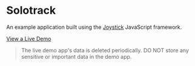# Solotrack

An example application built using the [Joystick](https://cheatcode.co/joystick?utm_source=solotrack_repo&utm_medium=github&utm_campaign=solotrack_repo) JavaScript framework.

[View a Live Demo](https://solotrack.app)

> The live demo app's data is deleted periodically. DO NOT store any sensitive or important data in the demo app.